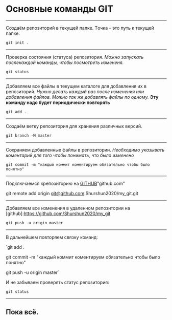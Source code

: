# Основные команды GIT

---
Создаём репозиторий в текущей папке. Tочка - это путь к текущей папке.

`git init .`

---

Проверка состояния (статуса) репозитория. _Можно запускать послекаждой команды, чтобы посмотреть  измененя._

`git status`

---

Добавляем все файлы в текущем каталоге для добавления их в репозиторий. _Нужно делать каждый раз после изменения или добавления файлов. Можно так же добавлять файлы по одному._ __Эту команду надо будет периодически повторять__

`git add .`

---

Создаём ветку репозитория для хранения различных версий.
 
`git branch -M master`

---

Сохраняем добавленные файлы в репозитории. _Необходимо указывать коментарий для того чтобы понимать, что было изменено_

`git commit -m "каждый коммит коментируем обязательно чтобы было понятно"`

---

Подключаемся крепозиторию на [GITHUB](https://github.com)"github.com"

git remote add origin git@github.com:Shurshun2020/my_git.git

---

Добавляем все изменения в удаленном репозитории на [github]:https://github.com/Shurshun2020/my_git

`git push -u origin master`

---

В дальнейшем повторяем связку команд:


`git add .

git commit -m "каждый коммит коментируем обязательно чтобы было понятно"

git push -u origin master`

И не забываем проверять статус репозитория:

`git status`

---

## Пока всё.

